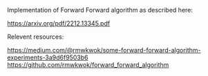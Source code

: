 Implementation of Forward Forward algorithm as described here:

https://arxiv.org/pdf/2212.13345.pdf

Relevent resources:

https://medium.com/@rmwkwok/some-forward-forward-algorithm-experiments-3a9d6f9503b6
https://github.com/rmwkwok/forward_forward_algorithm
